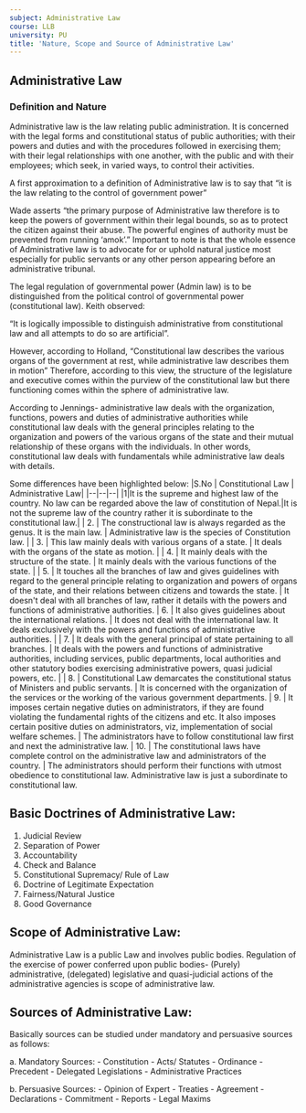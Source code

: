 ```yaml
---
subject: Administrative Law
course: LLB
university: PU
title: 'Nature, Scope and Source of Administrative Law'
---
```

## Administrative Law
### Definition and Nature
Administrative law is the law relating public administration. It is concerned with the legal forms and constitutional status of public authorities; with their powers and duties and with the procedures followed in exercising them; with their legal relationships with one another, with the public and with their employees; which seek, in varied ways, to control their activities.

A first approximation to a definition of Administrative law is to say that “it is the law relating to the control of government power”

Wade asserts “the primary purpose of Administrative law therefore is to keep the powers of government within their legal bounds, so as to protect the citizen against their abuse. The powerful engines of authority must be prevented from running ‘amok’.” Important to note is that the whole essence of Administrative law is to advocate for or uphold natural justice most especially for public servants or any other person appearing before an administrative tribunal.

The legal regulation of governmental power (Admin law) is to be distinguished from the political control of governmental power (constitutional law). Keith observed:

“It is logically impossible to distinguish administrative from constitutional law and all attempts to do so are artificial”.

However, according to Holland, “Constitutional law describes the various organs of the government at rest, while administrative law describes them in motion” Therefore, according to this view, the structure of the legislature and executive comes within the purview of the constitutional law but there functioning comes within the sphere of administrative law.

According to Jennings- administrative law deals with the organization, functions, powers and duties of administrative authorities while constitutional law deals with the general principles relating to the organization and powers of the various organs of the state and their mutual relationship of these organs with the individuals. In other words, constitutional law deals with fundamentals while administrative law deals with details.

Some differences have been highlighted below:
|S.No | Constitutional Law | Administrative Law|
|--|--|--|
|1|It is the supreme and highest law of the country. No law can be regarded above the law of constitution of Nepal.|It is not the supreme law of the country rather it is subordinate to the constitutional law.|
| 2. | The constructional law is always regarded as the genus. It is the main law. | Administrative law is the species of Constitution law. |
| 3. | This law mainly deals with various organs of a state. | It deals with the organs of the state as motion. |
| 4. | It mainly deals with the structure of the state. | It mainly deals with the various functions of the state. |
| 5. | It touches all the branches of law and gives guidelines with regard to the general principle relating to organization and powers of organs of the state, and their relations between citizens and towards the state. | It doesn't deal with all branches of law, rather it details with the powers and functions of administrative authorities.
| 6. | It also gives guidelines about the international relations. | It does not deal with the international law. It deals exclusively with the powers and functions of administrative authorities. |
| 7. | It deals with the general principal of state pertaining to all branches. | It deals with the powers and functions of administrative authorities, including services, public departments, local authorities and other statutory bodies exercising administrative powers, quasi judicial powers, etc. |
| 8. | Constitutional Law demarcates the constitutional status of Ministers and public servants. | It is concerned with the organization of the services or the working of the various government departments.
| 9. | It imposes certain negative duties on administrators, if they are found violating the fundamental rights of the citizens and etc. It also imposes certain positive duties on administrators, viz, implementation of social welfare schemes. | The administrators have to follow constitutional law first and next the administrative law.
| 10. | The constitutional laws have complete control on the administrative law and administrators of the country. | The administrators should perform their functions with utmost obedience to constitutional law. Administrative law is just a subordinate to constitutional law.

## Basic Doctrines of Administrative Law:

1. Judicial Review
2. Separation of Power
3. Accountability
4. Check and Balance
5. Constitutional Supremacy/ Rule of Law
6. Doctrine of Legitimate Expectation
7. Fairness/Natural Justice
8. Good Governance

## Scope of Administrative Law:

Administrative Law is a public Law and involves public bodies. Regulation of the exercise of power conferred upon public bodies- (Purely) administrative, (delegated) legislative and quasi-judicial actions of the administrative agencies is scope of administrative law.

## Sources of Administrative Law:

Basically sources can be studied under mandatory and persuasive sources as follows:

a. Mandatory Sources:
    - Constitution
    - Acts/ Statutes
	- Ordinance
	- Precedent
	- Delegated Legislations
	- Administrative Practices

b. Persuasive Sources:
	- Opinion of Expert
	- Treaties
	- Agreement
	- Declarations
	- Commitment
	- Reports
	- Legal Maxims
